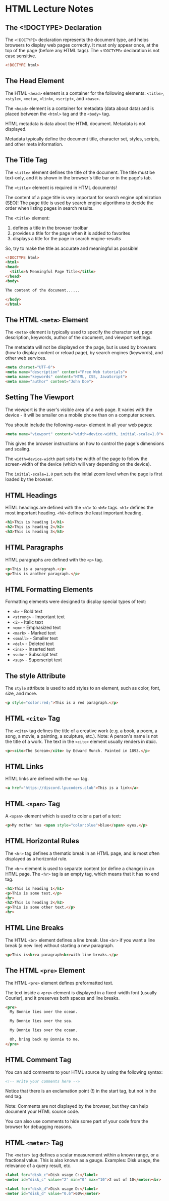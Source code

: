 # HTML Lecture Notes

## The <!DOCTYPE> Declaration
The `<!DOCTYPE>` declaration represents the document type, and helps browsers to display web pages correctly.
It must only appear once, at the top of the page (before any HTML tags). The `<!DOCTYPE>` declaration is not case sensitive.

```html
<!DOCTYPE html>
```

## The Head Element
The HTML `<head>` element is a container for the following elements: `<title>`, `<style>`, `<meta>`, `<link>`, `<script>`, and `<base>`.

The `<head>` element is a container for metadata (data about data) and is placed between the `<html>` tag and the `<body>` tag.

HTML metadata is data about the HTML document. Metadata is not displayed.

Metadata typically define the document title, character set, styles, scripts, and other meta information.

## The Title Tag
The `<title>` element defines the title of the document. The title must be text-only, and it is shown in the browser's title bar or in the page's tab.

The `<title`> element is required in HTML documents!

The content of a page title is very important for search engine optimization (SEO)! The page title is used by search engine algorithms to decide the order when listing pages in search results.

The `<title>` element:

1. defines a title in the browser toolbar
2. provides a title for the page when it is added to favorites
3. displays a title for the page in search engine-results

So, try to make the title as accurate and meaningful as possible!

```html
<!DOCTYPE html>
<html>
<head>
  <title>A Meaningful Page Title</title>
</head>
<body>

The content of the document......

</body>
</html>
```


## The HTML `<meta>` Element
The `<meta>` element is typically used to specify the character set, page description, keywords, author of the document, and viewport settings.

The metadata will not be displayed on the page, but is used by browsers (how to display content or reload page), by search engines (keywords), and other web services.

```html
<meta charset="UTF-8">
<meta name="description" content="Free Web tutorials">
<meta name="keywords" content="HTML, CSS, JavaScript">
<meta name="author" content="John Doe">
```

## Setting The Viewport
The viewport is the user's visible area of a web page. It varies with the device - it will be smaller on a mobile phone than on a computer screen.

You should include the following `<meta>` element in all your web pages:

```html
<meta name="viewport" content="width=device-width, initial-scale=1.0">
```

This gives the browser instructions on how to control the page's dimensions and scaling.

The `width=device-width` part sets the width of the page to follow the screen-width of the device (which will vary depending on the device).

The `initial-scale=1.0` part sets the initial zoom level when the page is first loaded by the browser.

## HTML Headings
HTML headings are defined with the `<h1>` to `<h6>` tags.
`<h1>` defines the most important heading. `<h6>` defines the least important heading.

```html
<h1>This is heading 1</h1>
<h2>This is heading 2</h2>
<h3>This is heading 3</h3>
```

## HTML Paragraphs
HTML paragraphs are defined with the `<p>` tag.

```html
<p>This is a paragraph.</p>
<p>This is another paragraph.</p>
```

## HTML Formatting Elements
Formatting elements were designed to display special types of text:
- `<b>` - Bold text
- `<strong>` - Important text
- `<i>` - Italic text
- `<em>` - Emphasized text
- `<mark>` - Marked text
- `<small>` - Smaller text
- `<del>` - Deleted text
- `<ins>` - Inserted text
- `<sub>` - Subscript text
- `<sup>` - Superscript text

## The style Attribute
The `style` attribute is used to add styles to an element, such as color, font, size, and more.

```html
<p style="color:red;">This is a red paragraph.</p>
```

## HTML `<cite>` Tag
The `<cite>` tag defines the title of a creative work (e.g. a book, a poem, a song, a movie, a painting, a sculpture, etc.).
Note: A person's name is not the title of a work.
The text in the `<cite>` element usually renders in *italic*.

```html
<p><cite>The Scream</cite> by Edward Munch. Painted in 1893.</p>
```

## HTML Links
HTML links are defined with the `<a>` tag.

```html
<a href="https://discord.lpucoders.club">This is a link</a>
```

## HTML `<span>` Tag
A `<span>` element which is used to color a part of a text:

```html
<p>My mother has <span style="color:blue">blue</span> eyes.</p>
```

## HTML Horizontal Rules
The `<hr>` tag defines a thematic break in an HTML page, and is most often displayed as a horizontal rule.

The `<hr>` element is used to separate content (or define a change) in an HTML page. The `<hr>` tag is an empty tag, which means that it has no end tag.



```html
<h1>This is heading 1</h1>
<p>This is some text.</p>
<hr>
<h2>This is heading 2</h2>
<p>This is some other text.</p>
<hr>
```

## HTML Line Breaks
The HTML `<br>` element defines a line break. Use `<br>` if you want a line break (a new line) without starting a new paragraph.

```html
<p>This is<br>a paragraph<br>with line breaks.</p>
```

## The HTML `<pre>` Element
The HTML `<pre>` element defines preformatted text.

The text inside a `<pre>` element is displayed in a fixed-width font (usually Courier), and it preserves both spaces and line breaks.

```html
<pre>
  My Bonnie lies over the ocean.

  My Bonnie lies over the sea.

  My Bonnie lies over the ocean.

  Oh, bring back my Bonnie to me.
</pre>
```

## HTML Comment Tag
You can add comments to your HTML source by using the following syntax:

```html
<!-- Write your comments here -->
```

Notice that there is an exclamation point (!) in the start tag, but not in the end tag.

Note: Comments are not displayed by the browser, but they can help document your HTML source code.

You can also use comments to hide some part of your code from the browser for debugging reasons.

## HTML `<meter>` Tag
The `<meter>` tag defines a scalar measurement within a known range, or a fractional value. This is also known as a gauge.
Examples: Disk usage, the relevance of a query result, etc.

```html
<label for="disk_c">Disk usage C:</label>
<meter id="disk_c" value="2" min="0" max="10">2 out of 10</meter><br>

<label for="disk_d">Disk usage D:</label>
<meter id="disk_d" value="0.6">60%</meter>
```
